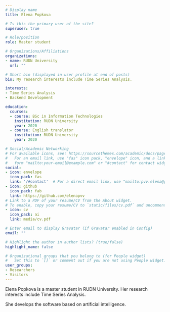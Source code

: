 ```yaml
---
# Display name
title: Elena Popkova

# Is this the primary user of the site?
superuser: true

# Role/position
role: Master student

# Organizations/Affiliations
organizations:
- name: RUDN University
  url: ""

# Short bio (displayed in user profile at end of posts)
bio: My research interests include Time Series Analysis.

interests:
- Time Series Analysis
- Backend Development

education:
  courses:
  - course: BSc in Information Technologies
    institution: RUDN University
    year: 2020
  - course: English translator
    institution: RUDN University
    year: 2020

# Social/Academic Networking
# For available icons, see: https://sourcethemes.com/academic/docs/page-builder/#icons
#   For an email link, use "fas" icon pack, "envelope" icon, and a link in the
#   form "mailto:your-email@example.com" or "#contact" for contact widget.
social:
- icon: envelope
  icon_pack: fas
  link: '/#contact'  # For a direct email link, use "mailto:pvv.elena@gmail.com".
- icon: github
  icon_pack: fab
  link: https://github.com/elenapvv
# Link to a PDF of your resume/CV from the About widget.
# To enable, copy your resume/CV to `static/files/cv.pdf` and uncomment the lines below.
- icon: cv
  icon_pack: ai
  link: media/cv.pdf

# Enter email to display Gravatar (if Gravatar enabled in Config)
email: ""

# Highlight the author in author lists? (true/false)
highlight_name: false

# Organizational groups that you belong to (for People widget)
#   Set this to `[]` or comment out if you are not using People widget.
user_groups:
- Researchers
- Visitors
---
```


Elena Popkova is a master student in RUDN University. Her research interests include Time Series Analysis. 

She develops the software based on artificial intelligence.
